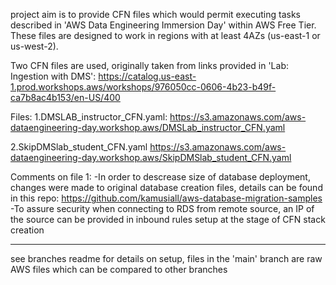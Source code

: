 project aim is to provide CFN files which would permit executing tasks described in 'AWS Data Engineering Immersion Day' within AWS Free Tier. These files are designed to work in regions with at least 4AZs (us-east-1 or us-west-2).

Two CFN files are used, originally taken from links provided in 'Lab: Ingestion with DMS': https://catalog.us-east-1.prod.workshops.aws/workshops/976050cc-0606-4b23-b49f-ca7b8ac4b153/en-US/400

Files: 
1.DMSLAB_instructor_CFN.yaml:
https://s3.amazonaws.com/aws-dataengineering-day.workshop.aws/DMSLab_instructor_CFN.yaml

2.SkipDMSlab_student_CFN.yaml
https://s3.amazonaws.com/aws-dataengineering-day.workshop.aws/SkipDMSlab_student_CFN.yaml

Comments on file 1:
-In order to descrease size of database deployment, changes were made to original database creation files, details can be found in this repo: https://github.com/kamusiall/aws-database-migration-samples
-To assure security when connecting to RDS from remote source, an IP of the source can be provided in inbound rules setup at the stage of CFN stack creation


****
see branches readme for details on setup, files in the 'main' branch are raw AWS files which can be compared to other branches
